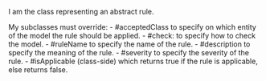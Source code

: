 I am the class representing an abstract rule.

My subclasses must override:
	- #acceptedClass to specify on which entity of the model the rule should be applied.
	- #check: to specify how to check the model.
	- #ruleName to specify the name of the rule.
	- #description to specify the meaning of the rule.
	- #severity to specify the severity of the rule.
	- #isApplicable (class-side) which returns true if the rule is applicable, else returns false.